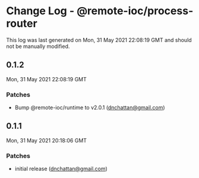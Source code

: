 # Change Log - @remote-ioc/process-router

This log was last generated on Mon, 31 May 2021 22:08:19 GMT and should not be manually modified.

<!-- Start content -->

## 0.1.2

Mon, 31 May 2021 22:08:19 GMT

### Patches

- Bump @remote-ioc/runtime to v2.0.1 (dnchattan@gmail.com)

## 0.1.1

Mon, 31 May 2021 20:18:06 GMT

### Patches

- initial release (dnchattan@gmail.com)
